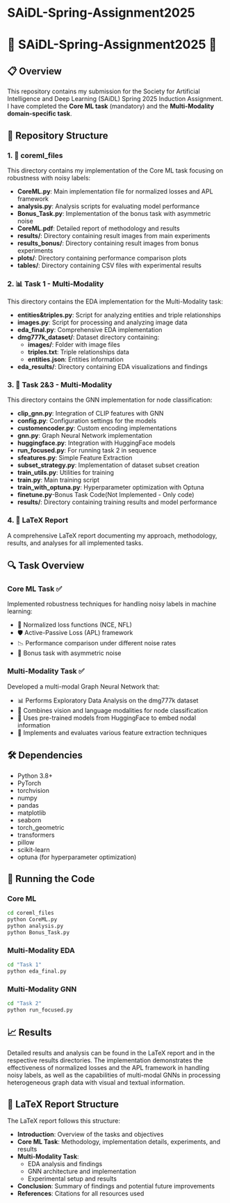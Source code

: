 # SAiDL-Spring-Assignment2025
# 🚀 SAiDL-Spring-Assignment2025 🚀

## 📋 Overview
This repository contains my submission for the Society for Artificial Intelligence and Deep Learning (SAiDL) Spring 2025 Induction Assignment. I have completed the **Core ML task** (mandatory) and the **Multi-Modality domain-specific task**.

## 📁 Repository Structure

### 1. 🧠 coreml_files
This directory contains my implementation of the Core ML task focusing on robustness with noisy labels:

- **CoreML.py**: Main implementation file for normalized losses and APL framework
- **analysis.py**: Analysis scripts for evaluating model performance
- **Bonus_Task.py**: Implementation of the bonus task with asymmetric noise
- **CoreML.pdf**: Detailed report of methodology and results
- **results/**: Directory containing result images from main experiments
- **results_bonus/**: Directory containing result images from bonus experiments
- **plots/**: Directory containing performance comparison plots
- **tables/**: Directory containing CSV files with experimental results

### 2. 📊 Task 1 - Multi-Modality
This directory contains the EDA implementation for the Multi-Modality task:

- **entities&triples.py**: Script for analyzing entities and triple relationships
- **images.py**: Script for processing and analyzing image data
- **eda_final.py**: Comprehensive EDA implementation
- **dmg777k_dataset/**: Dataset directory containing:
  - **images/**: Folder with image files
  - **triples.txt**: Triple relationships data
  - **entities.json**: Entities information
- **eda_results/**: Directory containing EDA visualizations and findings

### 3. 🔗 Task 2&3 - Multi-Modality
This directory contains the GNN implementation for node classification:

- **clip_gnn.py**: Integration of CLIP features with GNN
- **config.py**: Configuration settings for the models
- **customencoder.py**: Custom encoding implementations
- **gnn.py**: Graph Neural Network implementation
- **huggingface.py**: Integration with HuggingFace models
- **run_focused.py**: For running task 2 in sequence
- **sfeatures.py**: Simple Feature Extraction
- **subset_strategy.py**: Implementation of dataset subset creation
- **train_utils.py**: Utilities for training
- **train.py**: Main training script
- **train_with_optuna.py**: Hyperparameter optimization with Optuna
- **finetune.py**-Bonus Task Code(Not Implemented - Only code)
- **results/**: Directory containing training results and model performance

### 4. 📝 LaTeX Report
A comprehensive LaTeX report documenting my approach, methodology, results, and analyses for all implemented tasks.

## 🔍 Task Overview

### Core ML Task ✅
Implemented robustness techniques for handling noisy labels in machine learning:
- 🔄 Normalized loss functions (NCE, NFL)
- 🛡️ Active-Passive Loss (APL) framework
- 📉 Performance comparison under different noise rates
- 🎯 Bonus task with asymmetric noise

### Multi-Modality Task ✅
Developed a multi-modal Graph Neural Network that:
- 📊 Performs Exploratory Data Analysis on the dmg777k dataset
- 🔄 Combines vision and language modalities for node classification
- 🤖 Uses pre-trained models from HuggingFace to embed nodal information
- 🧪 Implements and evaluates various feature extraction techniques

## 🛠️ Dependencies

- Python 3.8+
- PyTorch
- torchvision
- numpy
- pandas
- matplotlib
- seaborn
- torch_geometric
- transformers
- pillow
- scikit-learn
- optuna (for hyperparameter optimization)

## 🚀 Running the Code

### Core ML
```bash
cd coreml_files
python CoreML.py
python analysis.py
python Bonus_Task.py
```

### Multi-Modality EDA
```bash
cd "Task 1"
python eda_final.py
```

### Multi-Modality GNN
```bash
cd "Task 2"
python run_focused.py
```

## 📈 Results
Detailed results and analysis can be found in the LaTeX report and in the respective results directories. The implementation demonstrates the effectiveness of normalized losses and the APL framework in handling noisy labels, as well as the capabilities of multi-modal GNNs in processing heterogeneous graph data with visual and textual information.

## 📝 LaTeX Report Structure
The LaTeX report follows this structure:
- **Introduction**: Overview of the tasks and objectives
- **Core ML Task**: Methodology, implementation details, experiments, and results
- **Multi-Modality Task**: 
  - EDA analysis and findings
  - GNN architecture and implementation
  - Experimental setup and results
- **Conclusion**: Summary of findings and potential future improvements
- **References**: Citations for all resources used
